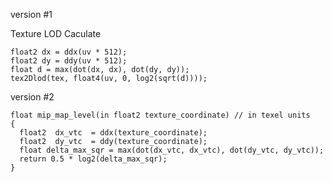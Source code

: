 version #1

Texture LOD Caculate
    
    float2 dx = ddx(uv * 512); 
    float2 dy = ddy(uv * 512); 
    float d = max(dot(dx, dx), dot(dy, dy)); 
    tex2Dlod(tex, float4(uv, 0, log2(sqrt(d))));


version #2

    float mip_map_level(in float2 texture_coordinate) // in texel units
    {
      float2  dx_vtc  = ddx(texture_coordinate);
      float2  dy_vtc  = ddy(texture_coordinate);
      float delta_max_sqr = max(dot(dx_vtc, dx_vtc), dot(dy_vtc, dy_vtc));
      return 0.5 * log2(delta_max_sqr);
    }